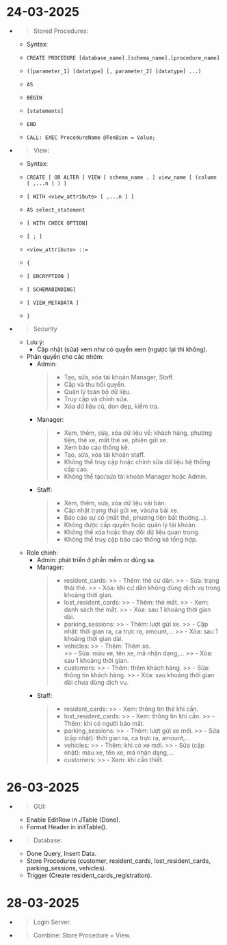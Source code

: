 # 24-03-2025
- > Stored Procedures:
    - Syntax:
    *     CREATE PROCEDURE [database_name].[schema_name].[procedure_name]
    *     ([parameter_1] [datatype] [, parameter_2] [datatype] ...)
    *     AS
    *     BEGIN
    *     [statements]
    *     END
    *     CALL: EXEC ProcedureName @TenBien = Value;
- > View:
    - Syntax:
    *     CREATE [ OR ALTER ] VIEW [ schema_name . ] view_name [ (column [ ,...n ] ) ]
    *     [ WITH <view_attribute> [ ,...n ] ]
    *     AS select_statement
    *     [ WITH CHECK OPTION]
    *     [ ; ]
    *     <view_attribute> ::=
    *     {
    *     [ ENCRYPTION ]
    *     [ SCHEMABINDING]
    *     [ VIEW_METADATA ]
    *     }
- > Security
    - Lưu ý: 
        - Cập nhật (sửa) xem như có quyền xem (ngược lại thì không).
    - Phân quyền cho các nhóm: 
        - Admin: 
            > - Tạo, sửa, xóa tài khoản Manager, Staff.
            > - Cấp và thu hồi quyền. 
            > - Quản lý toàn bộ dữ liệu. 
            > - Truy cập và chỉnh sửa. 
            > - Xóa dữ liệu cũ, dọn dẹp, kiểm tra.
        - Manager:
            > - Xem, thêm, sửa, xóa dữ liệu về: khách hàng, phương tiện, thẻ xe, mất thẻ xe, phiên gửi xe. 
            > - Xem báo cáo thống kê.
            > - Tạo, sửa, xóa tài khoản staff.
            > - Không thể truy cập hoặc chỉnh sửa dữ liệu hệ thống cấp cao.
            > - Không thể tạo/sửa tài khoản Manager hoặc Admin.
        - Staff:
            > - Xem, thêm, sửa, xóa dữ liệu vài bản.
            > - Cập nhật trạng thái gửi xe, vào/ra bãi xe.
            > - Báo cáo sự cố (mất thẻ, phương tiện bất thường...).
            > - Không được cấp quyền hoặc quản lý tài khoản.
            > - Không thể xóa hoặc thay đổi dữ liệu quan trọng.
            > - Không thể truy cập báo cáo thống kê tổng hợp.
    - Role chính: 
        - Admin: phát triển ở phần mềm or dùng sa.
        - Manager: 
            > + resident_cards:
                >> - Thêm: thẻ cư dân.
                >> - Sửa: trạng thái thẻ.
                >> - Xóa: khi cư dân không dùng dịch vụ trong khoảng thời gian.
            > + lost_resident_cards:
                >> - Thêm: thẻ mất.
                >> - Xem: danh sách thẻ mất.
                >> - Xóa: sau 1 khoảng thời gian dài.
            > + parking_sessions:
                >> - Thêm: lượt gửi xe.
                >> - Cập nhật: thời gian ra, ca trực ra, amount,...
                >> - Xóa: sau 1 khoảng thời gian dài.
            > + vehicles:
                >> - Thêm: Thêm xe.  
                >> - Sửa: màu xe, tên xe, mã nhận dạng,...
                >> - Xóa: sau 1 khoảng thời gian.
            > + customers:
                >> - Thêm: thêm khách hàng.
                >> - Sửa: thông tin khách hàng. 
                >> - Xóa: sau khoảng thời gian dài chưa dùng dịch vụ.
        - Staff: 
            > + resident_cards:
                >> - Xem: thông tin thẻ khi cần.
            > + lost_resident_cards:
                >> - Xem: thông tin khi cần.
                >> - Thêm: khi có người báo mất. 
            > + parking_sessions:
                >> - Thêm: lượt gửi xe mới.
                >> - Sửa (cập nhật): thời gian ra, ca trực ra, amount,... 
            > + vehicles:
                >> - Thêm: khi có xe mới. 
                >> - Sửa (cập nhật): màu xe, tên xe, mã nhận dạng,...
            > + customers:
                >> - Xem: khi cần thiết.
# 26-03-2025
- > GUI: 
    - Enable EditRow in JTable (Done).
    - Format Header in initTable(). 
- > Database:
    - Done Query, Insert Data.
    - Store Procedures (customer, resident_cards, lost_resident_cards, parking_sessions, vehicles).
    - Trigger (Create resident_cards_registration).
# 28-03-2025
- > Login Server.
- > Combine: Store Procedure + View.
